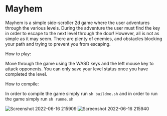 # Mayhem

Mayhem is a simple side-scroller 2d game where the user adventures through the various levels.
During the adventure the user must find the key in order to escape to the next level through the door!
However, all is not as simple as it may seem. There are plenty of enemies, and obstacles blocking your
path and trying to prevent you from escaping.

How to play:

Move through the game using the WASD keys and the left mouse key to attack opponents.
You can only save your level status once you have completed the level.

How to compile:

In order to compile the game simply run `sh buildme.sh` and in order to run the game simply run `sh runme.sh`

![Screenshot 2022-06-16 215909](https://user-images.githubusercontent.com/60651558/174162728-95ef8e3f-8f5f-4fce-b107-5ce140ef7fe7.jpg)
![Screenshot 2022-06-16 215940](https://user-images.githubusercontent.com/60651558/174162726-281a2058-88e3-4443-a851-ff27d7370e38.jpg)

